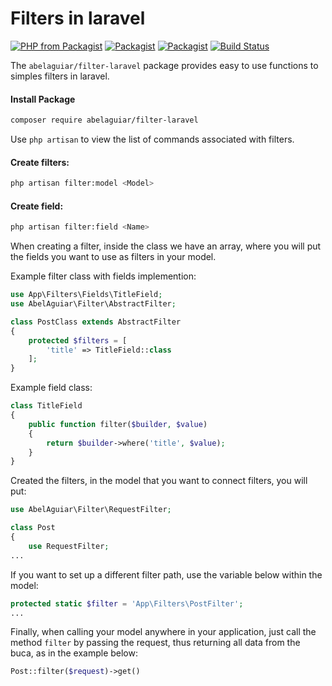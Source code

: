 # Filters in laravel


[![PHP from Packagist](https://img.shields.io/packagist/php-v/abelaguiar/filter-laravel.svg)](https://packagist.org/packages/abelaguiar/filter-laravel) [![Packagist](https://img.shields.io/packagist/l/abelaguiar/filter-laravel.svg)](https://packagist.org/packages/abelaguiar/filter-laravel) [![Packagist](https://img.shields.io/packagist/vpre/abelaguiar/filter-laravel.svg)](https://packagist.org/packages/abelaguiar/filter-laravel) [![Build Status](https://travis-ci.org/abelaguiar/filter-laravel.svg?branch=master)](https://travis-ci.org/abelaguiar/filter-laravel)

The `abelaguiar/filter-laravel` package provides easy to use functions to simples filters in laravel.

#### Install Package
```bash
composer require abelaguiar/filter-laravel
```

Use `php artisan` to view the list of commands associated with filters.

#### Create filters:

```bash
php artisan filter:model <Model>
```

#### Create field:

```bash
php artisan filter:field <Name>
```

When creating a filter, inside the class we have an array, where you will put the fields you want to use as filters in your model.

Example filter class with fields implemention:

```php
use App\Filters\Fields\TitleField;
use AbelAguiar\Filter\AbstractFilter;

class PostClass extends AbstractFilter
{
    protected $filters = [
        'title' => TitleField::class
    ];
}
```

Example field class:

```php
class TitleField
{
    public function filter($builder, $value)
    {
        return $builder->where('title', $value);
    }
}
```

Created the filters, in the model that you want to connect filters, you will put:

```php
use AbelAguiar\Filter\RequestFilter;

class Post
{
    use RequestFilter;
...
```

If you want to set up a different filter path, use the variable below within the model:

```php
protected static $filter = 'App\Filters\PostFilter';
...
```

Finally, when calling your model anywhere in your application, just call the method `filter` by passing the request, thus returning all data from the buca, as in the example below:

```php
Post::filter($request)->get()
```